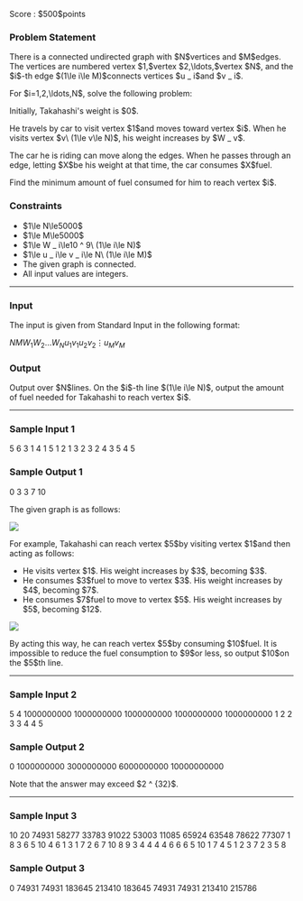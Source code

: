 
<div>

<span>

<span>

<p>
Score : $500$points
</p>

<div>

<section>

### **Problem Statement**

<p>
There is a connected undirected graph with $N$vertices and $M$edges.
The vertices are numbered vertex $1,$vertex $2,\ldots,$vertex $N$, and the $i$-th edge $(1\le i\le M)$connects vertices $u _ i$and $v _ i$.
</p>

<p>
For $i=1,2,\ldots,N$, solve the following problem:
</p>

<p>
Initially, Takahashi's weight is $0$.
</p>

<p>
He travels by car to visit vertex $1$and moves toward vertex $i$.
When he visits vertex $v\ (1\le v\le N)$, his weight increases by $W _ v$.
</p>

<p>
The car he is riding can move along the edges.
When he passes through an edge, letting $X$be his weight at that time, the car consumes $X$fuel.
</p>

<p>
Find the minimum amount of fuel consumed for him to reach vertex $i$.
</p>

</section>

</div>

<div>

<section>

### **Constraints**

<ul>

<li>
$1\le N\le5000$
</li>

<li>
$1\le M\le5000$
</li>

<li>
$1\le W _ i\le10 ^ 9\ (1\le i\le N)$
</li>

<li>
$1\le u _ i\le v _ i\le N\ (1\le i\le M)$
</li>

<li>
The given graph is connected.
</li>

<li>
All input values are integers.
</li>

</ul>

</section>

</div>

---

<div>

<div>

<section>

### **Input**

<p>
The input is given from Standard Input in the following format:
</p>

<div>

$N$$M$$W _ 1$$W _ 2$$\ldots$$W _ N$$u _ 1$$v _ 1$$u _ 2$$v _ 2$$\vdots$$u _ M$$v _ M$
</div>

</section>

</div>

<div>

<section>

### **Output**

<p>
Output over $N$lines.
On the $i$-th line $(1\le i\le N)$, output the amount of fuel needed for Takahashi to reach vertex $i$.
</p>

</section>

</div>

</div>

---

<div>

<section>

### **Sample Input 1**

<div>

5 6
3 1 4 1 5
1 2
1 3
2 3
2 4
3 5
4 5

</div>

</section>

</div>

<div>

<section>

### **Sample Output 1**

<div>

0
3
3
7
10

</div>

<p>
The given graph is as follows:
</p>

<p>

<img src="https://img.atcoder.jp/abc422/070ca7759e00a4745da87b3331be5c16.png">

</img>

</p>

<p>
For example, Takahashi can reach vertex $5$by visiting vertex $1$and then acting as follows:
</p>

<ul>

<li>
He visits vertex $1$. His weight increases by $3$, becoming $3$.
</li>

<li>
He consumes $3$fuel to move to vertex $3$. His weight increases by $4$, becoming $7$.
</li>

<li>
He consumes $7$fuel to move to vertex $5$. His weight increases by $5$, becoming $12$.
</li>

</ul>

<p>

<img src="https://img.atcoder.jp/abc422/9aab83c1ebccad7294d7976f0ea277aa.png">

</img>

</p>

<p>
By acting this way, he can reach vertex $5$by consuming $10$fuel.
It is impossible to reduce the fuel consumption to $9$or less, so output $10$on the $5$th line.
</p>

</section>

</div>

---

<div>

<section>

### **Sample Input 2**

<div>

5 4
1000000000 1000000000 1000000000 1000000000 1000000000
1 2
2 3
3 4
4 5

</div>

</section>

</div>

<div>

<section>

### **Sample Output 2**

<div>

0
1000000000
3000000000
6000000000
10000000000

</div>

<p>
Note that the answer may exceed $2 ^ {32}$.
</p>

</section>

</div>

---

<div>

<section>

### **Sample Input 3**

<div>

10 20
74931 58277 33783 91022 53003 11085 65924 63548 78622 77307
1 8
3 6
5 10
4 6
1 3
1 7
2 6
7 10
8 9
3 4
4 4
4 6
6 6
5 10
1 7
4 5
1 2
3 7
2 3
5 8

</div>

</section>

</div>

<div>

<section>

### **Sample Output 3**

<div>

0
74931
74931
183645
213410
183645
74931
74931
213410
215786

</div>

</section>

</div>

</span>

</span>

</div>
